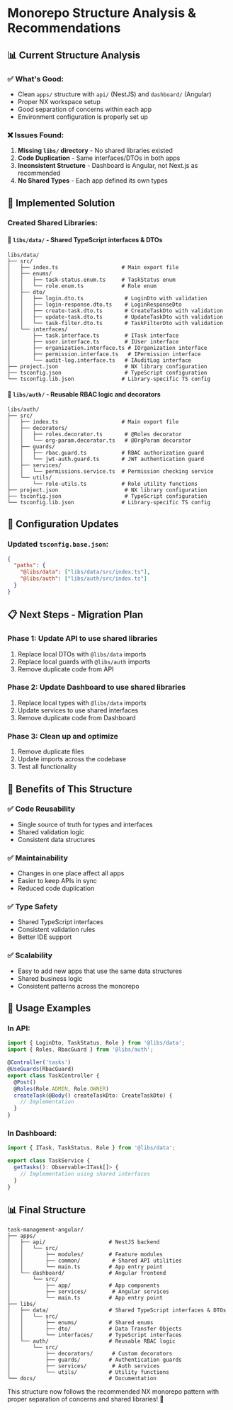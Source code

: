 # Monorepo Structure Analysis & Recommendations

## 📊 Current Structure Analysis

### ✅ **What's Good:**
- Clean `apps/` structure with `api/` (NestJS) and `dashboard/` (Angular)
- Proper NX workspace setup
- Good separation of concerns within each app
- Environment configuration is properly set up

### ❌ **Issues Found:**
1. **Missing `libs/` directory** - No shared libraries existed
2. **Code Duplication** - Same interfaces/DTOs in both apps
3. **Inconsistent Structure** - Dashboard is Angular, not Next.js as recommended
4. **No Shared Types** - Each app defined its own types

## 🚀 **Implemented Solution**

### **Created Shared Libraries:**

#### 📁 `libs/data/` - Shared TypeScript interfaces & DTOs
```
libs/data/
├── src/
│   ├── index.ts                    # Main export file
│   ├── enums/
│   │   ├── task-status.enum.ts     # TaskStatus enum
│   │   └── role.enum.ts            # Role enum
│   ├── dto/
│   │   ├── login.dto.ts             # LoginDto with validation
│   │   ├── login-response.dto.ts    # LoginResponseDto
│   │   ├── create-task.dto.ts       # CreateTaskDto with validation
│   │   ├── update-task.dto.ts       # UpdateTaskDto with validation
│   │   └── task-filter.dto.ts       # TaskFilterDto with validation
│   └── interfaces/
│       ├── task.interface.ts        # ITask interface
│       ├── user.interface.ts        # IUser interface
│       ├── organization.interface.ts # IOrganization interface
│       ├── permission.interface.ts   # IPermission interface
│       └── audit-log.interface.ts   # IAuditLog interface
├── project.json                     # NX library configuration
├── tsconfig.json                    # TypeScript configuration
└── tsconfig.lib.json               # Library-specific TS config
```

#### 📁 `libs/auth/` - Reusable RBAC logic and decorators
```
libs/auth/
├── src/
│   ├── index.ts                    # Main export file
│   ├── decorators/
│   │   ├── roles.decorator.ts       # @Roles decorator
│   │   └── org-param.decorator.ts   # @OrgParam decorator
│   ├── guards/
│   │   ├── rbac.guard.ts           # RBAC authorization guard
│   │   └── jwt-auth.guard.ts       # JWT authentication guard
│   ├── services/
│   │   └── permissions.service.ts  # Permission checking service
│   └── utils/
│       └── role-utils.ts           # Role utility functions
├── project.json                     # NX library configuration
├── tsconfig.json                    # TypeScript configuration
└── tsconfig.lib.json               # Library-specific TS config
```

## 🔧 **Configuration Updates**

### **Updated `tsconfig.base.json`:**
```json
{
  "paths": {
    "@libs/data": ["libs/data/src/index.ts"],
    "@libs/auth": ["libs/auth/src/index.ts"]
  }
}
```

## 📋 **Next Steps - Migration Plan**

### **Phase 1: Update API to use shared libraries**
1. Replace local DTOs with `@libs/data` imports
2. Replace local guards with `@libs/auth` imports
3. Remove duplicate code from API

### **Phase 2: Update Dashboard to use shared libraries**
1. Replace local types with `@libs/data` imports
2. Update services to use shared interfaces
3. Remove duplicate code from Dashboard

### **Phase 3: Clean up and optimize**
1. Remove duplicate files
2. Update imports across the codebase
3. Test all functionality

## 🎯 **Benefits of This Structure**

### **✅ Code Reusability**
- Single source of truth for types and interfaces
- Shared validation logic
- Consistent data structures

### **✅ Maintainability**
- Changes in one place affect all apps
- Easier to keep APIs in sync
- Reduced code duplication

### **✅ Type Safety**
- Shared TypeScript interfaces
- Consistent validation rules
- Better IDE support

### **✅ Scalability**
- Easy to add new apps that use the same data structures
- Shared business logic
- Consistent patterns across the monorepo

## 🚀 **Usage Examples**

### **In API:**
```typescript
import { LoginDto, TaskStatus, Role } from '@libs/data';
import { Roles, RbacGuard } from '@libs/auth';

@Controller('tasks')
@UseGuards(RbacGuard)
export class TaskController {
  @Post()
  @Roles(Role.ADMIN, Role.OWNER)
  createTask(@Body() createTaskDto: CreateTaskDto) {
    // Implementation
  }
}
```

### **In Dashboard:**
```typescript
import { ITask, TaskStatus, Role } from '@libs/data';

export class TaskService {
  getTasks(): Observable<ITask[]> {
    // Implementation using shared interfaces
  }
}
```

## 📊 **Final Structure**

```
task-management-angular/
├── apps/
│   ├── api/                    # NestJS backend
│   │   └── src/
│   │       ├── modules/        # Feature modules
│   │       ├── common/          # Shared API utilities
│   │       └── main.ts         # App entry point
│   └── dashboard/              # Angular frontend
│       └── src/
│           ├── app/            # App components
│           ├── services/        # Angular services
│           └── main.ts         # App entry point
├── libs/
│   ├── data/                   # Shared TypeScript interfaces & DTOs
│   │   └── src/
│   │       ├── enums/          # Shared enums
│   │       ├── dto/            # Data Transfer Objects
│   │       └── interfaces/     # TypeScript interfaces
│   └── auth/                   # Reusable RBAC logic
│       └── src/
│           ├── decorators/      # Custom decorators
│           ├── guards/         # Authentication guards
│           ├── services/        # Auth services
│           └── utils/          # Utility functions
└── docs/                       # Documentation
```

This structure now follows the recommended NX monorepo pattern with proper separation of concerns and shared libraries! 🎉
